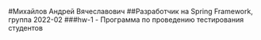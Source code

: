 #Михайлов Андрей Вячеславович
##Разработчик на Spring Framework, группа 2022-02
###hw-1 - Программа по проведению тестирования студентов